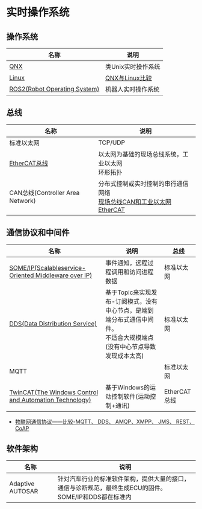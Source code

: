 # 实时操作系统
## 操作系统
| 名称 | 说明 |
| - | - |
| [QNX](/rtos/qnx) | 类Unix实时操作系统 |
| [Linux](/rtos/linux) | [QNX与Linux比较](https://blog.csdn.net/xjhhjx/article/details/95724770) |
| [ROS2(Robot Operating System)](/rtos/ros) | 机器人实时操作系统 |

## 总线
| 名称 | 说明 |
| - | - |
| 标准以太网 | TCP/UDP |
| [EtherCAT总线](https://zhuanlan.zhihu.com/p/80572311) | 以太网为基础的现场总线系统，工业以太网 <br> 环形拓扑 |
| CAN总线(Controller Area Network) | 分布式控制或实时控制的串行通信网络 <br> [现场总线CAN和工业以太网EtherCAT](https://blog.csdn.net/weixin_37863258/article/details/109556747) |  

## 通信协议和中间件
| 名称 | 说明 | 总线 |
| - | - | - |
| [SOME/IP(Scalableservice-Oriented Middleware over IP)](https://zhuanlan.zhihu.com/p/253077443) | 事件通知，远程过程调用和访问进程数据 | 标准以太网 |
| [DDS(Data Distribution Service)](/rtos/dds) | 基于Topic来实现发布-订阅模式，没有中心节点，是端到端分布式通信中间件。 <br> 不适合大规模端点(没有中心节点导致发现成本太高) | 标准以太网 |
| MQTT |  | 标准以太网 |
| [TwinCAT(The Windows Control and Automation Technology)](/rtos/twincat) | 基于Windows的运动控制软件(运动控制+通讯) | EtherCAT总线 |

* [物联网通信协议——比较-MQTT、 DDS、 AMQP、XMPP、 JMS、 REST、 CoAP](https://www.cnblogs.com/saryli/p/9742709.html)

## 软件架构
| 名称 | 说明 |
| - | - |
| Adaptive AUTOSAR | 针对汽车行业的标准软件架构，提供大量的接口，通信与诊断规范，最终生成ECU的固件。 <br> SOME/IP和DDS都在标准内 |
